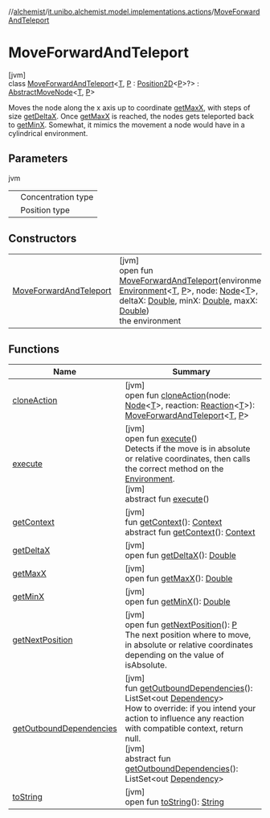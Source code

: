 //[alchemist](../../../index.md)/[it.unibo.alchemist.model.implementations.actions](../index.md)/[MoveForwardAndTeleport](index.md)

# MoveForwardAndTeleport

[jvm]\
class [MoveForwardAndTeleport](index.md)<[T](index.md), [P](index.md) : [Position2D](../../it.unibo.alchemist.model.interfaces/-position2-d/index.md)<[P](../../it.unibo.alchemist.model.implementations.layers/-step-layer/index.md)>?> : [AbstractMoveNode](../-abstract-move-node/index.md)<[T](../../it.unibo.alchemist.model.implementations.layers/-step-layer/index.md), [P](../../it.unibo.alchemist.model.implementations.layers/-step-layer/index.md)> 

Moves the node along the x axis up to coordinate [getMaxX](get-max-x.md), with steps of size [getDeltaX](get-delta-x.md). Once [getMaxX](get-max-x.md) is reached, the nodes gets teleported back to [getMinX](get-min-x.md). Somewhat, it mimics the movement a node would have in a cylindrical environment.

## Parameters

jvm

| | |
|---|---|
| <T> | Concentration type |
| <P> | Position type |

## Constructors

| | |
|---|---|
| [MoveForwardAndTeleport](-move-forward-and-teleport.md) | [jvm]<br>open fun [MoveForwardAndTeleport](-move-forward-and-teleport.md)(environment: [Environment](../../it.unibo.alchemist.model.interfaces/-environment/index.md)<[T](../../it.unibo.alchemist.model.implementations.layers/-step-layer/index.md), [P](../../it.unibo.alchemist.model.implementations.layers/-step-layer/index.md)>, node: [Node](../../it.unibo.alchemist.model.interfaces/-node/index.md)<[T](../../it.unibo.alchemist.model.implementations.layers/-step-layer/index.md)>, deltaX: [Double](https://kotlinlang.org/api/latest/jvm/stdlib/kotlin/-double/index.html), minX: [Double](https://kotlinlang.org/api/latest/jvm/stdlib/kotlin/-double/index.html), maxX: [Double](https://kotlinlang.org/api/latest/jvm/stdlib/kotlin/-double/index.html))<br>the environment |

## Functions

| Name | Summary |
|---|---|
| [cloneAction](clone-action.md) | [jvm]<br>open fun [cloneAction](clone-action.md)(node: [Node](../../it.unibo.alchemist.model.interfaces/-node/index.md)<[T](../../it.unibo.alchemist.model.implementations.layers/-step-layer/index.md)>, reaction: [Reaction](../../it.unibo.alchemist.model.interfaces/-reaction/index.md)<[T](../../it.unibo.alchemist.model.implementations.layers/-step-layer/index.md)>): [MoveForwardAndTeleport](index.md)<[T](../../it.unibo.alchemist.model.implementations.layers/-step-layer/index.md), [P](../../it.unibo.alchemist.model.implementations.layers/-step-layer/index.md)> |
| [execute](../-abstract-move-node/execute.md) | [jvm]<br>open fun [execute](../-abstract-move-node/execute.md)()<br>Detects if the move is in absolute or relative coordinates, then calls the correct method on the [Environment](../../it.unibo.alchemist.model.interfaces/-environment/index.md).<br>[jvm]<br>abstract fun [execute](../../it.unibo.alchemist.model.interfaces/-action/execute.md)() |
| [getContext](../-abstract-move-node/get-context.md) | [jvm]<br>fun [getContext](../-abstract-move-node/get-context.md)(): [Context](../../it.unibo.alchemist.model.interfaces/-context/index.md)<br>abstract fun [getContext](../../it.unibo.alchemist.model.interfaces/-action/get-context.md)(): [Context](../../it.unibo.alchemist.model.interfaces/-context/index.md) |
| [getDeltaX](get-delta-x.md) | [jvm]<br>open fun [getDeltaX](get-delta-x.md)(): [Double](https://kotlinlang.org/api/latest/jvm/stdlib/kotlin/-double/index.html) |
| [getMaxX](get-max-x.md) | [jvm]<br>open fun [getMaxX](get-max-x.md)(): [Double](https://kotlinlang.org/api/latest/jvm/stdlib/kotlin/-double/index.html) |
| [getMinX](get-min-x.md) | [jvm]<br>open fun [getMinX](get-min-x.md)(): [Double](https://kotlinlang.org/api/latest/jvm/stdlib/kotlin/-double/index.html) |
| [getNextPosition](get-next-position.md) | [jvm]<br>open fun [getNextPosition](get-next-position.md)(): [P](../../it.unibo.alchemist.model.implementations.layers/-step-layer/index.md)<br>The next position where to move, in absolute or relative coordinates depending on the value of isAbsolute. |
| [getOutboundDependencies](../-abstract-action/get-outbound-dependencies.md) | [jvm]<br>fun [getOutboundDependencies](../-abstract-action/get-outbound-dependencies.md)(): ListSet<out [Dependency](../../it.unibo.alchemist.model.interfaces/-dependency/index.md)><br>How to override: if you intend your action to influence any reaction with compatible context, return null.<br>[jvm]<br>abstract fun [getOutboundDependencies](../../it.unibo.alchemist.model.interfaces/-action/get-outbound-dependencies.md)(): ListSet<out [Dependency](../../it.unibo.alchemist.model.interfaces/-dependency/index.md)> |
| [toString](../-abstract-action/to-string.md) | [jvm]<br>open fun [toString](../-abstract-action/to-string.md)(): [String](https://docs.oracle.com/javase/8/docs/api/java/lang/String.html) |
